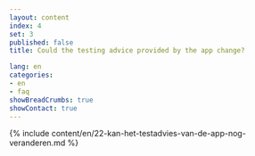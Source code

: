 ```yaml
---
layout: content
index: 4
set: 3
published: false
title: Could the testing advice provided by the app change?

lang: en
categories:
- en
- faq
showBreadCrumbs: true
showContact: true
---
```

{% include content/en/22-kan-het-testadvies-van-de-app-nog-veranderen.md %}
